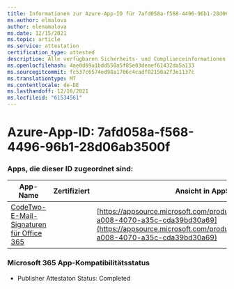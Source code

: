 ```yaml
---
title: Informationen zur Azure-App-ID für 7afd058a-f568-4496-96b1-28d06ab3500f
ms.author: elmalova
author: elenamalova
ms.date: 12/15/2021
ms.topic: article
ms.service: attestation
certification_type: attested
description: Alle verfügbaren Sicherheits- und Complianceinformationen für 7afd058a-f568-4496-96b1-28d06ab3500f.
ms.openlocfilehash: 4ae0d69a1bdd550a5f85e03deaef61432da5a133
ms.sourcegitcommit: fc537c6574ed98a1706c4cadf02150a2f3e1137c
ms.translationtype: MT
ms.contentlocale: de-DE
ms.lasthandoff: 12/16/2021
ms.locfileid: "61534561"
---
```

# <a name="azure-app-id-7afd058a-f568-4496-96b1-28d06ab3500f"></a>Azure-App-ID: 7afd058a-f568-4496-96b1-28d06ab3500f


### <a name="apps-associated-with-this-id"></a>Apps, die dieser ID zugeordnet sind:
| **App-Name** | **Zertifiziert** | **Ansicht in AppSource** |
|--------------|---------------|-----------------------|
| [CodeTwo-E-Mail-Signaturen für Office 365](https://docs.microsoft.com/microsoft-365-app-certification/forward/codetwo.3d2daeb9-a008-4070-a35c-cda39bd30a69) |  | [https://appsource.microsoft.com/product/office/codetwo.3d2daeb9-a008-4070-a35c-cda39bd30a69](https://appsource.microsoft.com/product/office/codetwo.3d2daeb9-a008-4070-a35c-cda39bd30a69) |

### <a name="microsoft-365-app-compliance-status"></a>Microsoft 365 App-Kompatibilitätsstatus
- Publisher Attestaton Status: Completed
